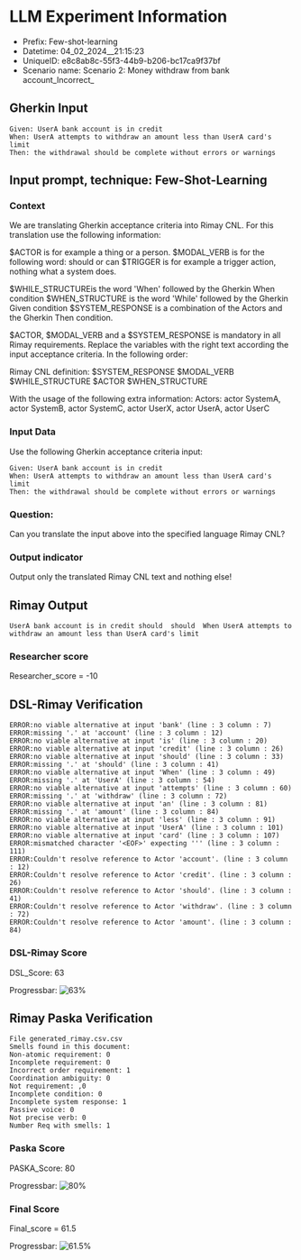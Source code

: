

# LLM Experiment Information
* Prefix:   Few-shot-learning
* Datetime: 04_02_2024__21:15:23
* UniqueID: e8c8ab8c-55f3-44b9-b206-bc17ca9f37bf
* Scenario name: Scenario 2: Money withdraw from bank account_Incorrect_

        

## Gherkin Input
```
Given: UserA bank account is in credit
When: UserA attempts to withdraw an amount less than UserA card's limit
Then: the withdrawal should be complete without errors or warnings
```
    



## Input prompt, technique: Few-Shot-Learning


### Context
We are translating Gherkin acceptance criteria into Rimay CNL.
For this translation use the following information:

$ACTOR is for example a thing or a person.
$MODAL_VERB is for  the following word: should or can
$TRIGGER is for example a trigger action, nothing what a system does.

$WHILE_STRUCTUREis the word  'When' followed by the Gherkin When condition
$WHEN_STRUCTURE  is the word 'While' followed by the Gherkin Given condition 
$SYSTEM_RESPONSE is a combination of the Actors and the Gherkin Then condition.

$ACTOR, $MODAL_VERB and a $SYSTEM_RESPONSE is mandatory in all Rimay requirements.
Replace the variables with the right text according the input acceptance criteria.
In the following order: 

Rimay CNL definition: $SYSTEM_RESPONSE  $MODAL_VERB      $WHILE_STRUCTURE         $ACTOR      $WHEN_STRUCTURE

With the usage of the following extra information:
Actors: actor SystemA, actor SystemB, actor SystemC, actor UserX, actor UserA, actor UserC


        

### Input Data
Use the following Gherkin acceptance criteria input: 
```
Given: UserA bank account is in credit
When: UserA attempts to withdraw an amount less than UserA card's limit
Then: the withdrawal should be complete without errors or warnings
```

### Question:
Can you translate the input above into the specified language Rimay CNL?

### Output indicator
Output only the translated Rimay CNL text and nothing else!


## Rimay Output
```
UserA bank account is in credit should  should  When UserA attempts to withdraw an amount less than UserA card's limit
``` 
            

### Researcher score
Researcher_score = -10




## DSL-Rimay Verification
```
ERROR:no viable alternative at input 'bank' (line : 3 column : 7)
ERROR:missing '.' at 'account' (line : 3 column : 12)
ERROR:no viable alternative at input 'is' (line : 3 column : 20)
ERROR:no viable alternative at input 'credit' (line : 3 column : 26)
ERROR:no viable alternative at input 'should' (line : 3 column : 33)
ERROR:missing '.' at 'should' (line : 3 column : 41)
ERROR:no viable alternative at input 'When' (line : 3 column : 49)
ERROR:missing '.' at 'UserA' (line : 3 column : 54)
ERROR:no viable alternative at input 'attempts' (line : 3 column : 60)
ERROR:missing '.' at 'withdraw' (line : 3 column : 72)
ERROR:no viable alternative at input 'an' (line : 3 column : 81)
ERROR:missing '.' at 'amount' (line : 3 column : 84)
ERROR:no viable alternative at input 'less' (line : 3 column : 91)
ERROR:no viable alternative at input 'UserA' (line : 3 column : 101)
ERROR:no viable alternative at input 'card' (line : 3 column : 107)
ERROR:mismatched character '<EOF>' expecting ''' (line : 3 column : 111)
ERROR:Couldn't resolve reference to Actor 'account'. (line : 3 column : 12)
ERROR:Couldn't resolve reference to Actor 'credit'. (line : 3 column : 26)
ERROR:Couldn't resolve reference to Actor 'should'. (line : 3 column : 41)
ERROR:Couldn't resolve reference to Actor 'withdraw'. (line : 3 column : 72)
ERROR:Couldn't resolve reference to Actor 'amount'. (line : 3 column : 84)

```
### DSL-Rimay Score
DSL_Score: 63

Progressbar: ![63%](https://progress-bar.dev/63)

            


## Rimay Paska Verification
```
File generated_rimay.csv.csv
Smells found in this document: 
Non-atomic requirement: 0
Incomplete requirement: 0
Incorrect order requirement: 1
Coordination ambiguity: 0
Not requirement: ,0
Incomplete condition: 0
Incomplete system response: 1
Passive voice: 0
Not precise verb: 0
Number Req with smells: 1

```
### Paska Score
PASKA_Score: 80

Progressbar: ![80%](https://progress-bar.dev/80)

            

### Final Score
Final_score = 61.5

Progressbar: ![61.5%](https://progress-bar.dev/61.5)

